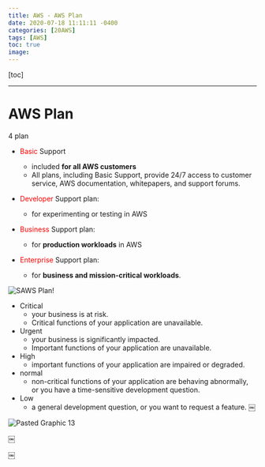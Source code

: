 ```yaml
---
title: AWS - AWS Plan
date: 2020-07-18 11:11:11 -0400
categories: [20AWS]
tags: [AWS]
toc: true
image:
---
```


[toc]

---

# AWS Plan

4 plan
- <font color=red> Basic</font> Support
  - included **for all AWS customers**
  - All plans, including Basic Support, provide 24/7 access to customer service, AWS documentation, whitepapers, and support forums.

- <font color=red> Developer </font> Support plan:
  - for experimenting or testing in AWS
- <font color=red> Business </font> Support plan:
  - for **production workloads** in AWS  
- <font color=red> Enterprise </font> Support plan:
  - for **business and mission-critical workloads**.



![SAWS Plan!](https://i.imgur.com/VSFKgFB.png)

- Critical
  - your business is at risk.
  - Critical functions of your application are unavailable.
- Urgent
  - your business is significantly impacted.
  - Important functions of your application are unavailable.
- High
  - important functions of your application are impaired or degraded.
- normal
  - non-critical functions of your application are behaving abnormally, or you have a time-sensitive development question.
- Low
  - a general development question, or you want to request a feature.
￼

![Pasted Graphic 13](https://i.imgur.com/O2ghelT.jpg)



￼

￼

